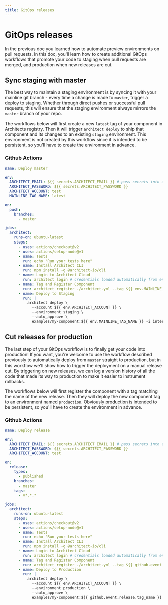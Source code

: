 ```yaml
---
title: GitOps releases
---
```


# GitOps releases

In the previous doc you learned how to automate preview environments on pull requests. In this doc, you'll learn how to create additional GitOps workflows that promote your code to staging when pull requests are merged, and production when new releases are cut.

## Sync staging with master

The best way to maintain a staging environment is by syncing it with your mainline git branch - every time a change is made to `master`, trigger a deploy to staging. Whether through direct pushes or successful pull requests, this will ensure that the staging environment always mirrors the `master` branch of your repo.

The workflows below will first create a new `latest` tag of your component in Architects registry. Then it will trigger `architect deploy` to ship that component and its changes to an existing `staging` environment. This environment is not created by this workflow since it is intended to be persistent, so you'll have to create the environment in advance.

### Github Actions

```yaml
name: Deploy master

env:
  ARCHITECT_EMAIL: ${{ secrets.ARCHITECT_EMAIL }} # pass secrets into a job from Github > Settings > Secrets
  ARCHITECT_PASSWORD: ${{ secrets.ARCHITECT_PASSWORD }}
  ARCHITECT_ACCOUNT: test
  MAINLINE_TAG_NAME: latest

on:
  push:
    branches:
      - master

jobs:
  architect:
    runs-on: ubuntu-latest
    steps:
      - uses: actions/checkout@v2
      - uses: actions/setup-node@v1
      - name: Tests
        run: echo "Run your tests here"
      - name: Install Architect CLI
        run: npm install -g @architect-io/cli
      - name: Login to Architect Cloud
        run: architect login # credentials loaded automatically from envs ARCHITECT_EMAIL/ARCHITECT_PASSWORD
      - name: Tag and Register Component
        run: architect register ./architect.yml --tag ${{ env.MAINLINE_TAG_NAME }}
      - name: Deploy to Staging
        run: |
          architect deploy \
            --account ${{ env.ARCHITECT_ACCOUNT }} \
            --environment staging \
            --auto_approve \
            examples/my-component:${{ env.MAINLINE_TAG_NAME }} -i interface:interface -p PARAM_A=some_value PARAM_B=another_value
```

## Cut releases for production

The last step of your GitOps workflow is to finally get your code into production! If you want, you're welcome to use the workflow described previously to automatically deploy from `master` straight to production, but in this workflow we'll show how to trigger the deployment on a manual release cut. By triggering on new releases, we can log a version history of all the code that made its way to production to make it easier to instrument rollbacks.

The workflows below will first register the component with a tag matching the name of the new release. Then they will deploy the new component tag to an environment named `production`. Obviously production is intended to be persistent, so you'll have to create the environment in advance.

### Github Actions

```yaml
name: Deploy release

env:
  ARCHITECT_EMAIL: ${{ secrets.ARCHITECT_EMAIL }} # pass secrets into a job from Github > Settings > Secrets
  ARCHITECT_PASSWORD: ${{ secrets.ARCHITECT_PASSWORD }}
  ARCHITECT_ACCOUNT: test

on:
  release:
    types:
      - published
    branches:
      - master
    tags:
      - v*.*.*

jobs:
  architect:
    runs-on: ubuntu-latest
    steps:
      - uses: actions/checkout@v2
      - uses: actions/setup-node@v1
      - name: Tests
        run: echo "Run your tests here"
      - name: Install Architect CLI
        run: npm install -g @architect-io/cli
      - name: Login to Architect Cloud
        run: architect login # credentials loaded automatically from envs ARCHITECT_EMAIL/ARCHITECT_PASSWORD
      - name: Tag and Register Component
        run: architect register ./architect.yml --tag ${{ github.event.release.tag_name }}
      - name: Deploy to Production
        run: |
          architect deploy \
            --account ${{ env.ARCHITECT_ACCOUNT }} \
            --environment production \
            --auto_approve \
            examples/my-component:${{ github.event.release.tag_name }} -i interface:interface -p PARAM_A=some_value PARAM_B=another_value
```
